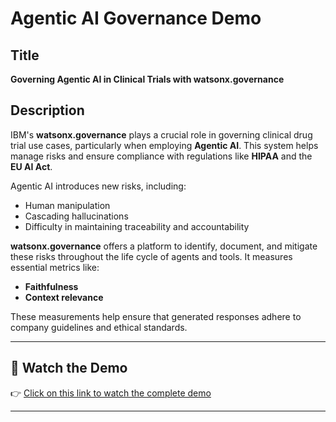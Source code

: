 # Agentic AI Governance Demo

## Title

**Governing Agentic AI in Clinical Trials with watsonx.governance**

## Description

IBM's **watsonx.governance** plays a crucial role in governing clinical drug trial use cases, particularly when employing **Agentic AI**. This system helps manage risks and ensure compliance with regulations like **HIPAA** and the **EU AI Act**. 

Agentic AI introduces new risks, including:
- Human manipulation
- Cascading hallucinations
- Difficulty in maintaining traceability and accountability

**watsonx.governance** offers a platform to identify, document, and mitigate these risks throughout the life cycle of agents and tools. It measures essential metrics like:
- **Faithfulness**
- **Context relevance**

These measurements help ensure that generated responses adhere to company guidelines and ethical standards.

---

## 🎥 Watch the Demo

👉 [Click on this link to watch the complete demo](https://ibm.box.com/s/x1udjey43aoltpjudrxv25ev5tlmszgx)

---
